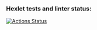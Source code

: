 ### Hexlet tests and linter status:
[![Actions Status](https://github.com/Kagawan/java-project-72/actions/workflows/hexlet-check.yml/badge.svg)](https://github.com/Kagawan/java-project-72/actions)